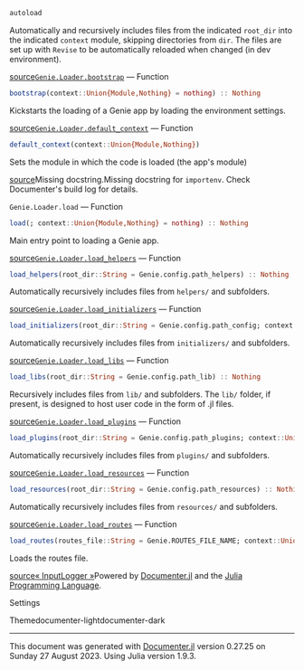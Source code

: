 ```julia
autoload
```
Automatically and recursively includes files from the indicated `root_dir` into the indicated `context` module, skipping directories from `dir`. The files are set up with `Revise` to be automatically reloaded when changed (in dev environment).

[source](https://github.com/GenieFramework/Genie.jl/blob/47e81df11838c6e63aa6bc66cd6f778579412697/src/Loader.jl#L193-L199)[`Genie.Loader.bootstrap`](#Genie.Loader.bootstrap) — Function
```julia
bootstrap(context::Union{Module,Nothing} = nothing) :: Nothing
```
Kickstarts the loading of a Genie app by loading the environment settings.

[source](https://github.com/GenieFramework/Genie.jl/blob/47e81df11838c6e63aa6bc66cd6f778579412697/src/Loader.jl#L59-L63)[`Genie.Loader.default_context`](#Genie.Loader.default_context) — Function
```julia
default_context(context::Union{Module,Nothing})
```
Sets the module in which the code is loaded (the app's module)

[source](https://github.com/GenieFramework/Genie.jl/blob/47e81df11838c6e63aa6bc66cd6f778579412697/src/Loader.jl#L314-L318)Missing docstring.Missing docstring for `importenv`. Check Documenter's build log for details.

`Genie.Loader.load` — Function
```julia
load(; context::Union{Module,Nothing} = nothing) :: Nothing
```
Main entry point to loading a Genie app.

[source](https://github.com/GenieFramework/Genie.jl/blob/47e81df11838c6e63aa6bc66cd6f778579412697/src/Loader.jl#L281-L285)[`Genie.Loader.load_helpers`](#Genie.Loader.load_helpers) — Function
```julia
load_helpers(root_dir::String = Genie.config.path_helpers) :: Nothing
```
Automatically recursively includes files from `helpers/` and subfolders.

[source](https://github.com/GenieFramework/Genie.jl/blob/47e81df11838c6e63aa6bc66cd6f778579412697/src/Loader.jl#L139-L143)[`Genie.Loader.load_initializers`](#Genie.Loader.load_initializers) — Function
```julia
load_initializers(root_dir::String = Genie.config.path_config; context::Union{Module,Nothing} = nothing) :: Nothing
```
Automatically recursively includes files from `initializers/` and subfolders.

[source](https://github.com/GenieFramework/Genie.jl/blob/47e81df11838c6e63aa6bc66cd6f778579412697/src/Loader.jl#L149-L153)[`Genie.Loader.load_libs`](#Genie.Loader.load_libs) — Function
```julia
load_libs(root_dir::String = Genie.config.path_lib) :: Nothing
```
Recursively includes files from `lib/` and subfolders. The `lib/` folder, if present, is designed to host user code in the form of .jl files.

[source](https://github.com/GenieFramework/Genie.jl/blob/47e81df11838c6e63aa6bc66cd6f778579412697/src/Loader.jl#L109-L114)[`Genie.Loader.load_plugins`](#Genie.Loader.load_plugins) — Function
```julia
load_plugins(root_dir::String = Genie.config.path_plugins; context::Union{Module,Nothing} = nothing) :: Nothing
```
Automatically recursively includes files from `plugins/` and subfolders.

[source](https://github.com/GenieFramework/Genie.jl/blob/47e81df11838c6e63aa6bc66cd6f778579412697/src/Loader.jl#L159-L163)[`Genie.Loader.load_resources`](#Genie.Loader.load_resources) — Function
```julia
load_resources(root_dir::String = Genie.config.path_resources) :: Nothing
```
Automatically recursively includes files from `resources/` and subfolders.

[source](https://github.com/GenieFramework/Genie.jl/blob/47e81df11838c6e63aa6bc66cd6f778579412697/src/Loader.jl#L120-L124)[`Genie.Loader.load_routes`](#Genie.Loader.load_routes) — Function
```julia
load_routes(routes_file::String = Genie.ROUTES_FILE_NAME; context::Union{Module,Nothing} = nothing) :: Nothing
```
Loads the routes file.

[source](https://github.com/GenieFramework/Genie.jl/blob/47e81df11838c6e63aa6bc66cd6f778579412697/src/Loader.jl#L169-L173)[« Input](input.html)[Logger »](logger.html)Powered by [Documenter.jl](https://github.com/JuliaDocs/Documenter.jl) and the [Julia Programming Language](https://julialang.org/).

Settings

Themedocumenter-lightdocumenter-dark



---

This document was generated with [Documenter.jl](https://github.com/JuliaDocs/Documenter.jl) version 0.27.25 on Sunday 27 August 2023. Using Julia version 1.9.3.


